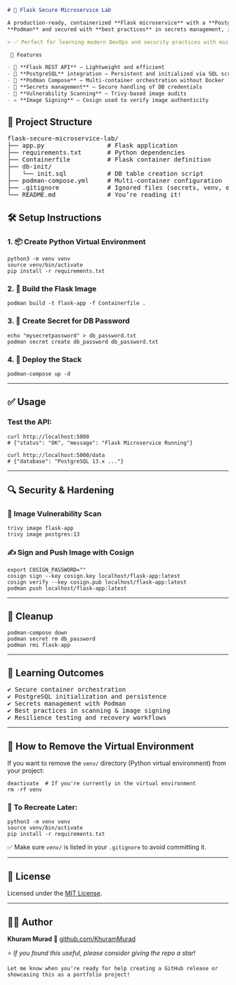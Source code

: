 ````markdown
# 🔐 Flask Secure Microservice Lab

A production-ready, containerized **Flask microservice** with a **PostgreSQL** backend, built using 
**Podman** and secured with **best practices** in secrets management, image scanning, and image signing.

> ✅ Perfect for learning modern DevOps and security practices with microservices!

 🚀 Features

- 🐍 **Flask REST API** — Lightweight and efficient
- 🐘 **PostgreSQL** integration — Persistent and initialized via SQL script
- 🐳 **Podman Compose** — Multi-container orchestration without Docker
- 🔐 **Secrets management** — Secure handling of DB credentials
- 🔎 **Vulnerability Scanning** — Trivy-based image audits
- ✍️ **Image Signing** — Cosign used to verify image authenticity

````

## 📁 **Project Structure**

<pre>
flask-secure-microservice-lab/
├── app.py                 # Flask application
├── requirements.txt       # Python dependencies
├── Containerfile          # Flask container definition
├── db-init/               
│   └── init.sql           # DB table creation script
├── podman-compose.yml     # Multi-container configuration
├── .gitignore             # Ignored files (secrets, venv, etc.)
└── README.md              # You’re reading it!
</pre>


## 🛠️ Setup Instructions

### 1. 📦 Create Python Virtual Environment

```
python3 -m venv venv
source venv/bin/activate
pip install -r requirements.txt
````

### 2. 🐳 Build the Flask Image

```
podman build -t flask-app -f Containerfile .
```

### 3. 🔐 Create Secret for DB Password

```
echo "mysecretpassword" > db_password.txt
podman secret create db_password db_password.txt
```

### 4. 🚀 Deploy the Stack

```
podman-compose up -d
```

---

## ✅ Usage

### Test the API:

```
curl http://localhost:5000
# {"status": "OK", "message": "Flask Microservice Running"}

curl http://localhost:5000/data
# {"database": "PostgreSQL 13.x ..."}
```

---

## 🔍 Security & Hardening

### 🔎 Image Vulnerability Scan

```
trivy image flask-app
trivy image postgres:13
```

### ✍️ Sign and Push Image with Cosign

```
export COSIGN_PASSWORD=""
cosign sign --key cosign.key localhost/flask-app:latest
cosign verify --key cosign.pub localhost/flask-app:latest
podman push localhost/flask-app:latest
```

---

## 🧹 Cleanup

```
podman-compose down
podman secret rm db_password
podman rmi flask-app
```

---

## 🧠 Learning Outcomes
<pre>
✔️ Secure container orchestration
✔️ PostgreSQL initialization and persistence
✔️ Secrets management with Podman
✔️ Best practices in scanning & image signing
✔️ Resilience testing and recovery workflows
</pre>
---

## 🧹 How to Remove the Virtual Environment

If you want to remove the `venv/` directory (Python virtual environment) from your project:

```
deactivate  # If you're currently in the virtual environment
rm -rf venv
```

### 🔁 To Recreate Later:

```
python3 -m venv venv
source venv/bin/activate
pip install -r requirements.txt
```

✅ Make sure `venv/` is listed in your `.gitignore` to avoid committing it.

---

## 📜 License

Licensed under the [MIT License](LICENSE).

---

## 👨‍💻 Author

**Khuram Murad**
🔗 [github.com/KhuramMurad](https://github.com/KhuramMurad)

⭐️ *If you found this useful, please consider giving the repo a star!*

```
Let me know when you’re ready for help creating a GitHub release or showcasing this as a portfolio project!
```

